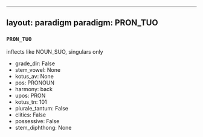 
---
layout: paradigm
paradigm: PRON_TUO
---
### ` PRON_TUO `

inflects like NOUN_SUO, singulars only
* grade_dir: False
* stem_vowel: None
* kotus_av: None
* pos: PRONOUN
* harmony: back
* upos: PRON
* kotus_tn: 101
* plurale_tantum: False
* clitics: False
* possessive: False
* stem_diphthong: None
